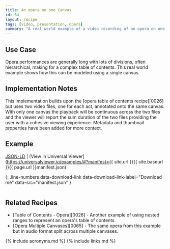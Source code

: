 ```yaml
---
title: An opera on one Canvas
id: 64
layout: recipe
tags: [video, presentation, opera]
summary: "A real world example of a video recording of an opera on one canvas."
---
```



## Use Case

Opera performances are generally long with lots of divisions, often hierarchical, making for a complex table of contents.  This real world example shows how this can be modeled using a single canvas.

## Implementation Notes

This implementation builds upon the [opera table of contents recipe][0026] but uses two video files, one for each act, annotated onto the same canvas.  With only one canvas the playback will be continuous across the two files and the viewer will report the sum duration of the two files providing the user with a cohesive viewing experience.  Metadata and thumbnail properties have been added for more context.

## Example

[JSON-LD](manifest.json)  |  [View in Universal Viewer](https://universalviewer.io/examples/#?manifest={{ site.url }}{{ site.baseurl }}{{ page.url }}manifest.json)

{: .line-numbers data-download-link data-download-link-label="Download me" data-src="manifest.json" }
```json
```

## Related Recipes

* [Table of Contents - Opera][0026] - Another example of using nested ranges to represent an opera's table of contents.
* [Opera Multiple Canvases][0065] - The same opera from this example but in audio format split across multiple canvases.

{% include acronyms.md %}
{% include links.md %}

